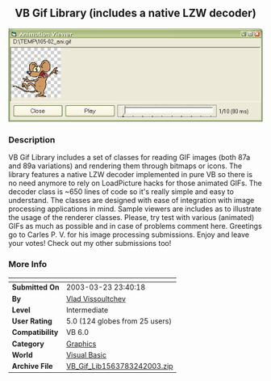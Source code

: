 ﻿<div align="center">

## VB Gif Library \(includes a native LZW decoder\)

<img src="PIC200332454279712.gif">
</div>

### Description

VB Gif Library includes a set of classes for reading GIF images (both 87a and 89a variations) and rendering them through bitmaps or icons. The library features a native LZW decoder implemented in pure VB so there is no need anymore to rely on LoadPicture hacks for those animated GIFs. The decoder class is ~650 lines of code so it's really simple and easy to understand. The classes are designed with ease of integration with image processing applications in mind. Sample viewers are includes as to illustrate the usage of the renderer classes. Please, try test with various (animated) GIFs as much as possible and in case of problems comment here. Greetings go to Carles P. V. for his image processing submissions. Enjoy and leave your votes! Check out my other submissions too!
 
### More Info
 


<span>             |<span>
---                |---
**Submitted On**   |2003-03-23 23:40:18
**By**             |[Vlad Vissoultchev](https://github.com/Planet-Source-Code/PSCIndex/blob/master/ByAuthor/vlad-vissoultchev.md)
**Level**          |Intermediate
**User Rating**    |5.0 (124 globes from 25 users)
**Compatibility**  |VB 6\.0
**Category**       |[Graphics](https://github.com/Planet-Source-Code/PSCIndex/blob/master/ByCategory/graphics__1-46.md)
**World**          |[Visual Basic](https://github.com/Planet-Source-Code/PSCIndex/blob/master/ByWorld/visual-basic.md)
**Archive File**   |[VB\_Gif\_Lib1563783242003\.zip](https://github.com/Planet-Source-Code/vlad-vissoultchev-vb-gif-library-includes-a-native-lzw-decoder__1-44216/archive/master.zip)








